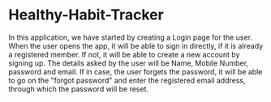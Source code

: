 # Healthy-Habit-Tracker
In this application, we have started by creating a Login page for the user. When the user opens the app, it will be able to sign in directly, if it is already a registered member. 
If not, it will be able to create a new account by signing up. The details asked by the user will be Name, Mobile Number, password and email.
If in case, the user forgets the password, it will be able to go on the "forgot password" and enter the registered email address, through which the password will be reset.
